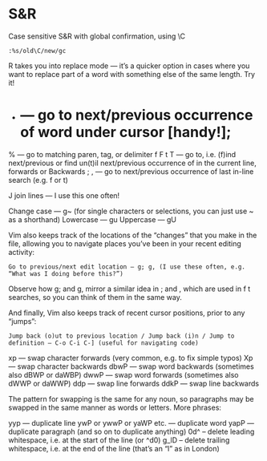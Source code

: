 
# S&R

Case sensitive S&R with global confirmation, using \C

`:%s/old\C/new/gc`

R takes you into replace mode — it’s a quicker option in cases where you want to replace part of a word with something else of the same length. Try it!
* # — go to next/previous occurrence of word under cursor [handy!];
% — go to matching paren, tag, or delimiter
f F t T — go to, i.e. (f)ind next/previous or find un(t)il next/previous occurrence of <character> in the current line, forwards or Backwards
; , — go to next/previous occurrence of last in-line search (e.g. f or t)


J join lines — I use this one often!

Change case — g~ (for single characters or selections, you can just use ~ as a shorthand)
Lowercase — gu
Uppercase — gU

Vim also keeps track of the locations of the “changes” that you make in the file, allowing you to navigate places you’ve been in your recent editing activity:

    Go to previous/next edit location — g; g, (I use these often, e.g. “What was I doing before this?”)

Observe how g; and g, mirror a similar idea in ; and , which are used in f t searches, so you can think of them in the same way.

And finally, Vim also keeps track of recent cursor positions, prior to any “jumps”:

    Jump back (o)ut to previous location / Jump back (i)n / Jump to definition — C-o C-i C-] (useful for navigating code)

xp — swap character forwards (very common, e.g. to fix simple typos)
Xp — swap character backwards
dbwP — swap word backwards (sometimes also dBWP or daWBP)
dwwP — swap word forwards (sometimes also dWWP or daWWP)
ddp — swap line forwards
ddkP — swap line backwards

The pattern for swapping is the same for any noun, so paragraphs may be swapped in the same manner as words or letters. More phrases:

yyp — duplicate line
ywP or ywwP or yaWP etc. — duplicate word
yapP — duplicate paragraph (and so on to duplicate anything)
0d^ – delete leading whitespace, i.e. at the start of the line (or ^d0)
g_lD – delete trailing whitespace, i.e. at the end of the line (that’s an “l” as in London)
